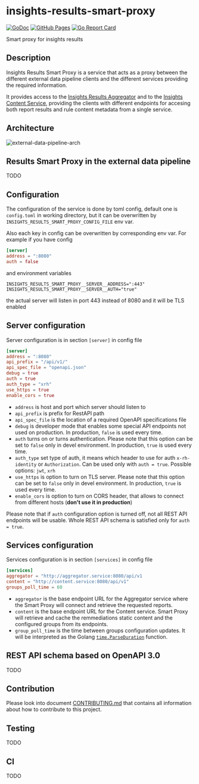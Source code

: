# insights-results-smart-proxy

[![GoDoc](https://godoc.org/github.com/RedHatInsights/insights-results-smart-proxy?status.svg)](https://godoc.org/github.com/RedHatInsights/insights-results-smart-proxy)
[![GitHub Pages](https://img.shields.io/badge/%20-GitHub%20Pages-informational)](https://redhatinsights.github.io/insights-results-smart-proxy/)
[![Go Report Card](https://goreportcard.com/badge/github.com/RedHatInsights/insights-results-smart-proxy)](https://goreportcard.com/report/github.com/RedHatInsights/insights-results-smart-proxy)

Smart proxy for insights results

## Description

Insights Results Smart Proxy is a service that acts as a proxy between the different external
data pipeline clients and the different services providing the required information.

It provides access to the [Insights Results Aggregator](https://github.com/RedHatInsights/insights-results-aggregator)
and to the [Insights Content Service](https://github.com/RedHatInsights/insights-content-service),
providing the clients with different endpoints for accesing both report results and rule content metadata
from a single service.

## Architecture

![external-data-pipeline-arch](docs/Smart%20proxy%20architecture.png "External Data Pipeline Architecture")

## Results Smart Proxy in the external data pipeline

TODO

## Configuration

The configuration of the service is done by toml config, default one is `config.toml` in working directory,
but it can be overwritten by `INSIGHTS_RESULTS_SMART_PROXY_CONFIG_FILE` env var.

Also each key in config can be overwritten by corresponding env var. For example if you have config

```toml
[server]
address = ":8080"
auth = false
```

and environment variables

```shell
INSIGHTS_RESULTS_SMART_PROXY__SERVER__ADDRESS=":443"
INSIGHTS_RESULTS_SMART_PROXY__SERVER__AUTH="true"
```

the actual server will listen in port 443 instead of 8080 and it will be TLS enabled

## Server configuration

Server configuration is in section `[server]` in config file

```toml
[server]
address = ":8080"
api_prefix = "/api/v1/"
api_spec_file = "openapi.json"
debug = true
auth = true
auth_type = "xrh"
use_https = true
enable_cors = true
```

* `address` is host and port which server should listen to
* `api_prefix` is prefix for RestAPI path
* `api_spec_file` is the location of a required OpenAPI specifications file
* `debug` is developer mode that enables some special API endpoints not used on production. In
production, `false` is used every time.
* `auth` turns on or turns authentication. Please note that this option can be set to `false` only
in devel environment. In production, `true` is used every time.
* `auth_type` set type of auth, it means which header to use for auth `x-rh-identity` or
`Authorization`. Can be used only with `auth = true`. Possible options: `jwt`, `xrh`
* `use_https` is option to turn on TLS server. Please note that this option can be set to `false`
only in devel environment. In production, `true` is used every time.
* `enable_cors` is option to turn on CORS header, that allows to connect from different hosts
(**don't use it in production**)

Please note that if `auth` configuration option is turned off, not all REST API endpoints will be
usable. Whole REST API schema is satisfied only for `auth = true`.

## Services configuration

Services configuration is in section `[services]` in config file

```toml
[services]
aggregator = "http://aggregator.service:8080/api/v1
content = "http://content.service:8080/api/v1"
groups_poll_time = 60
```

* `aggregator` is the base endpoint URL for the Aggregator service where the Smart Proxy will connect and
retrieve the requested reports.
* `content` is the base endpoint URL for the Content service. Smart Proxy will retrieve and cache the
remmediations static content and the configured groups from its endpoints.
* `group_poll_time` is the time between groups configuration updates. It will be interpreted as the Golang
[`time.ParseDuration`](https://golang.org/pkg/time/#ParseDuration) function.

## REST API schema based on OpenAPI 3.0

TODO

## Contribution

Please look into document [CONTRIBUTING.md](CONTRIBUTING.md) that contains all information about how to
contribute to this project.

## Testing

TODO

## CI

TODO

